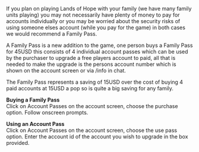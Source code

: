 ---
---
If you plan on playing Lands of Hope with your family (we have many family units playing) you may not necessarily have plenty of money to pay for accounts individually or you may be worried about the security risks of using someone elses account (while you pay for the game) in both cases we would recommend a Family Pass.

A Family Pass is a new addition to the game, one person buys a Family Pass for 45USD this consists of 4 individual account passes which can be used by the purchaser to upgrade a free players account to paid, all that is needed to make the upgrade is the persons account number which is shown on the account screen or via /info in chat.

The Family Pass represents a saving of 15USD over the cost of buying 4 paid accounts at 15USD a pop so is quite a big saving for any family.

**Buying a Family Pass**  
Click on Account Passes on the account screen, choose the purchase option. Follow onscreen prompts.

**Using an Account Pass**  
Click on Account Passes on the account screen, choose the use pass option. Enter the account id of the account you wish to upgrade in the box provided.